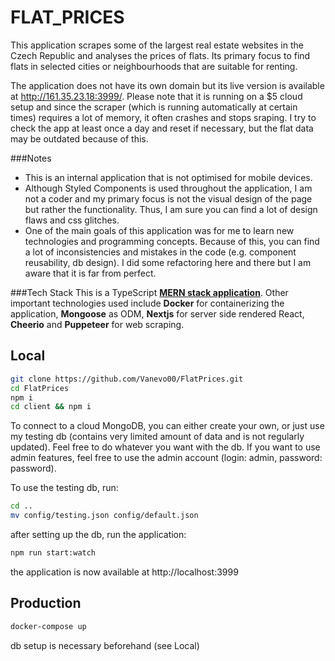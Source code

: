 # FLAT_PRICES
This application scrapes some of the largest real estate websites in the Czech Republic and analyses the prices of flats. Its primary focus to find flats in selected cities or neighbourhoods that are suitable for renting.

The application does not have its own domain but its live version is available at http://161.35.23.18:3999/. Please note that it is running on a $5 cloud setup and since the scraper (which is running automatically at certain times) requires a lot of memory, it often crashes and stops sraping. I try to check the app at least once a day and reset if necessary, but the flat data may be outdated because of this.

###Notes
- This is an internal application that is not optimised for mobile devices.
- Although Styled Components is used throughout the application, I am not a coder and my primary focus is not the visual design of the page but rather the functionality. Thus, I am sure you can find a lot of design flaws and css glitches.
- One of the main goals of this application was for me to learn new technologies and programming concepts. Because of this, you can find a lot of inconsistencies and mistakes in the code (e.g. component reusability, db design). I did some refactoring here and there but I am aware that it is far from perfect.

###Tech Stack
This is a TypeScript [__MERN stack application__](https://wikitia.com/index.php?title=MERN_(solution_stack)&mobileaction=toggle_view_desktop). Other important technologies used include __Docker__ for containerizing the application, __Mongoose__ as ODM, __Nextjs__ for server side rendered React, __Cheerio__ and __Puppeteer__ for web scraping.

## Local

```bash
git clone https://github.com/Vanevo00/FlatPrices.git
cd FlatPrices
npm i
cd client && npm i
```
To connect to a cloud MongoDB, you can either create your own, or just use my testing db  (contains very limited amount of data and is not regularly updated). Feel free to do whatever you want with the db. If you want to use admin features, feel free to use the admin account (login: admin, password: password).

To use the testing db, run:
```bash
cd ..
mv config/testing.json config/default.json
```
after setting up the db, run the application:
```bash
npm run start:watch
```
the application is now available at http://localhost:3999


## Production

```bash
docker-compose up
```
db setup is necessary beforehand (see Local)
